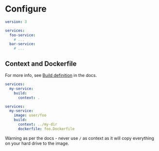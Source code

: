 # Configure

```yaml
version: 3

services:
  foo-service:
    # ...
  bar-service:
    # ...
```


## Context and Dockerfile

For more info, see [Build definition](https://github.com/compose-spec/compose-spec/blob/master/build.md#build-definition) in the docs.

```yaml
services:
  my-service:
    build:
      context: .
```

```yaml
services:
  my-service:
    image: user/foo
    build:
      context: ../my-dir
      dockerfile: foo.Dockerfile
```

Warning as per the docs - never use `/` as context as it will copy everything on your hard drive to the image.
